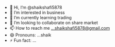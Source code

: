 - 👋 Hi, I’m @shaikshafi5878
- 👀 I’m interested in business
- 🌱 I’m currently learning trading
- 💞️ I’m looking to collaborate on share market
- 📫 How to reach me ...shaikshafi5878@gmail.com 
- 😄 Pronouns: ...shaik
- ⚡ Fun fact: ...

<!---
shaikshafi5878/shaikshafi5878 is a ✨ special ✨ repository because its `README.md` (this file) appears on your GitHub profile.
You can click the Preview link to take a look at your changes.
--->
